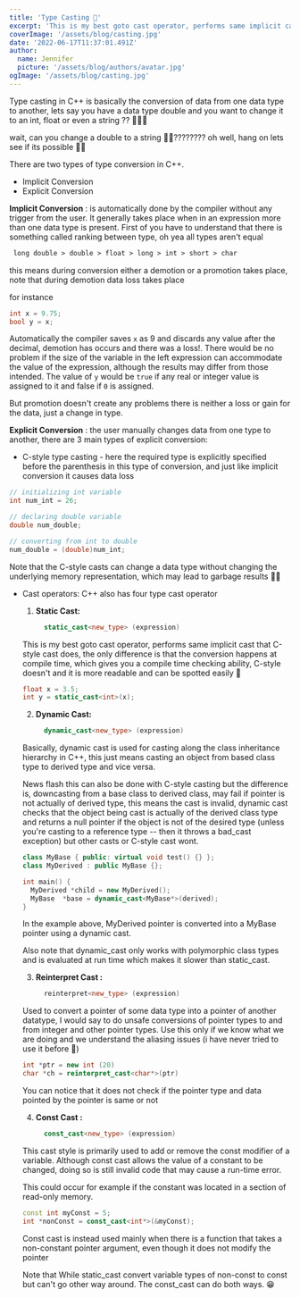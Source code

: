 ```yaml
---
title: 'Type Casting 🎥'
excerpt: 'This is my best goto cast operator, performs same implicit cast that C-style cast does, the only difference is that the conversion happens at compile time, which gives you a compile time checking ability'
coverImage: '/assets/blog/casting.jpg'
date: '2022-06-17T11:37:01.491Z'
author:
  name: Jennifer
  picture: '/assets/blog/authors/avatar.jpg'
ogImage: '/assets/blog/casting.jpg'
---
```


Type casting in C++ is basically the conversion of data from one data type to another, lets say you have a data type double and you want to change it to an int, float or even a string ?? 🤷🏽‍♂️

wait, can you change a double to a string 🤯🤯???????? oh well, hang on lets see if its possible 🥴🥴

There are two types of type conversion in C++.

   - Implicit Conversion
   - Explicit Conversion 

__Implicit Conversion__ : is automatically done by the compiler without any trigger from the user. It generally takes place when in an expression more than one data type is present. 
First of you have to understand that there is something called ranking between type, oh yea all types aren't equal 
```markdown
 long double > double > float > long > int > short > char
```
this means during conversion either a demotion or a promotion takes place, note that during demotion data loss takes place 

for instance
```cpp
int x = 9.75;
bool y = x;
```
Automatically the compiler saves `x` as 9 and discards any value after the decimal, demotion has occurs and there was a loss!. There would be no problem if the size of the variable in the left expression can accommodate the value of the expression, although the results may differ from those intended. The value of `y` would be `true` if any real or integer value is assigned to it and false if `0` is assigned.

But promotion doesn't create any problems there is neither a loss or gain for the data, just a change in type.

__Explicit Conversion__ : the user manually changes data from one type to another, there are 3 main types of explicit conversion:

  - C-style type casting - here the required type is explicitly specified before the parenthesis in this type of conversion, and just like implicit conversion it causes data loss
```cpp
// initializing int variable
int num_int = 26;

// declaring double variable
double num_double;

// converting from int to double 
num_double = (double)num_int;
```
Note that the C-style casts can change a data type without changing the underlying memory representation, which may lead to garbage results 🥲🥲

  - Cast operators: C++ also has four type cast operator

    1. __Static Cast:__ 
          ```cpp
            static_cast<new_type> (expression)
          ```
    This is my best goto cast operator, performs same implicit cast that C-style cast does, the only difference is that the conversion happens at compile time, which gives you a compile time checking ability, C-style doesn't and it is more readable and can be spotted easily 🙂
      ```cpp
      float x = 3.5;
      int y = static_cast<int>(x);
      ```

    2. __Dynamic Cast:__ 
          ```cpp
            dynamic_cast<new_type> (expression)
          ```
    Basically, dynamic cast is used for casting along the class inheritance hierarchy in C++, this just means casting an object from based class type to derived type and vice versa. 
    
    News flash this can also be done with C-style casting but the difference is, downcasting from a base class to derived class, may fail if pointer is not actually of derived type, this means the cast is invalid, dynamic cast checks that the object being cast is actually of the derived class type and returns a null pointer if the object is not of the desired type (unless you're casting to a reference type -- then it throws a bad_cast exception) but other casts or C-style cast wont.
      ```cpp
      class MyBase { public: virtual void test() {} };
      class MyDerived : public MyBase {};
 
      int main() {
        MyDerived *child = new MyDerived();
        MyBase  *base = dynamic_cast<MyBase*>(derived);
      }
      ```

    In the example above, MyDerived pointer is converted into a MyBase pointer using a dynamic cast. 
    
    Also note that dynamic_cast only works with polymorphic class types and is evaluated at run time which makes it slower than static_cast.

    3. __Reinterpret Cast :__
          ```cpp
            reinterpret<new_type> (expression)
          ```
      Used to convert a pointer of some data type into a pointer of another datatype, I would say to do unsafe conversions of pointer types to and from integer and other pointer types. Use this only if we know what we are doing and we understand the aliasing issues (i have never tried to use it before 😬)
       ```cpp
      int *ptr = new int (20)
      char *ch = reinterpret_cast<char*>(ptr)
      ```
      You can notice that it does not check if the pointer type and data pointed by the pointer is same or not

    4. __Const Cast :__
          ```cpp
            const_cast<new_type> (expression)
          ```
      This cast style is primarily used to add or remove the const modifier of a variable. Although const cast allows the value of a constant to be changed, doing so is still invalid code that may cause a run-time error. 
      
      This could occur for example if the constant was located in a section of read-only memory.
      ```cpp
      const int myConst = 5;
      int *nonConst = const_cast<int*>(&myConst);
      ```
      Const cast is instead used mainly when there is a function that takes a non-constant pointer argument, even though it does not modify the pointer

      Note that While static_cast convert variable types of non-const to const but can't go other way around. The const_cast can do both ways. 😁 
